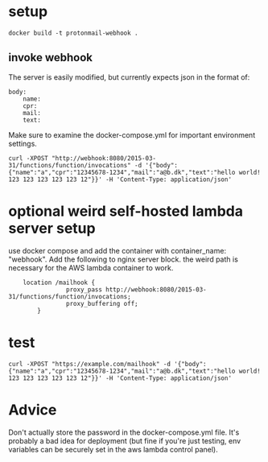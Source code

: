 # setup
`docker build -t protonmail-webhook .`

## invoke webhook
The server is easily modified, but currently expects json in the format of:
```
body:
	name:
	cpr:
	mail:
	text:
```
Make sure to examine the docker-compose.yml for important environment settings.

`curl -XPOST "http://webhook:8080/2015-03-31/functions/function/invocations" -d '{"body": {"name":"a","cpr":"12345678-1234","mail":"a@b.dk","text":"hello world! 123 123 123 123 123 12"}}' -H 'Content-Type: application/json'`

# optional weird self-hosted lambda server setup
use docker compose and add the container with container_name: "webhook". Add the following to nginx server block. the weird path is necessary for the AWS lambda container to work. 
```
	location /mailhook {
                proxy_pass http://webhook:8080/2015-03-31/functions/function/invocations;
                proxy_buffering off;
        }
```

# test
`curl -XPOST "https://example.com/mailhook" -d '{"body": {"name":"a","cpr":"12345678-1234","mail":"a@b.dk","text":"hello world! 123 123 123 123 123 12"}}' -H 'Content-Type: application/json'`

# Advice
Don't actually store the password in the docker-compose.yml file. It's probably a bad idea for deployment (but fine if you're just testing, env variables can be securely set in the aws lambda control panel).
